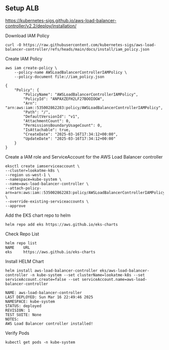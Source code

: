 ## Setup ALB
https://kubernetes-sigs.github.io/aws-load-balancer-controller/v2.2/deploy/installation/

Download IAM Policy 
```
curl -O https://raw.githubusercontent.com/kubernetes-sigs/aws-load-balancer-controller/refs/heads/main/docs/install/iam_policy.json
```
Create IAM Policy 
```
aws iam create-policy \
    --policy-name AWSLoadBalancerControllerIAMPolicy \
    --policy-document file://iam_policy.json
```
```output
{
    "Policy": {
        "PolicyName": "AWSLoadBalancerControllerIAMPolicy",
        "PolicyId": "ANPAXZEFH2LF27BOOIOGW",
        "Arn": "arn:aws:iam::535002862283:policy/AWSLoadBalancerControllerIAMPolicy",
        "Path": "/",
        "DefaultVersionId": "v1",
        "AttachmentCount": 0,
        "PermissionsBoundaryUsageCount": 0,
        "IsAttachable": true,
        "CreateDate": "2025-03-16T17:34:12+00:00",
        "UpdateDate": "2025-03-16T17:34:12+00:00"
    }
}
```
Create a IAM role and ServiceAccount for the AWS Load Balancer controller
```
eksctl create iamserviceaccount \
--cluster=lookatme-k8s \
--region us-west-1 \
--namespace=kube-system \
--name=aws-load-balancer-controller \
--attach-policy-arn=arn:aws:iam::535002862283:policy/AWSLoadBalancerControllerIAMPolicy \
--override-existing-serviceaccounts \
--approve
```
Add the EKS chart repo to helm
```
helm repo add eks https://aws.github.io/eks-charts
```
Check Repo List
```
helm repo list
NAME    URL                             
eks     https://aws.github.io/eks-charts
```
Install HELM Chart
```
helm install aws-load-balancer-controller eks/aws-load-balancer-controller -n kube-system --set clusterName=lookatme-k8s --set serviceAccount.create=false --set serviceAccount.name=aws-load-balancer-controller
```
```output
NAME: aws-load-balancer-controller
LAST DEPLOYED: Sun Mar 16 22:49:46 2025
NAMESPACE: kube-system
STATUS: deployed
REVISION: 1
TEST SUITE: None
NOTES:
AWS Load Balancer controller installed!
```
Verify Pods
```
kubectl get pods -n kube-system
```